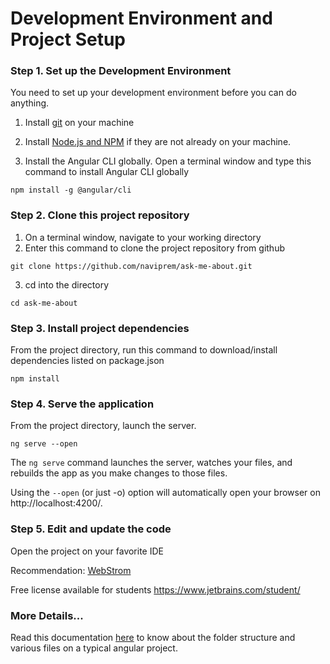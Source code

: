 # Development Environment and Project Setup


### Step 1. Set up the Development Environment

You need to set up your development environment before you can do anything.

1. Install [git](https://git-scm.com/book/en/v2/Getting-Started-Installing-Git) on your machine

2. Install [Node.js and NPM](https://nodejs.org/en/download/) if they are not already on your machine.

3. Install the Angular CLI globally. Open a terminal window and type this command to install Angular CLI globally

```
npm install -g @angular/cli
```

### Step 2. Clone this project repository

1. On a terminal window, navigate to your working directory
2. Enter this command to clone the project repository from github

```
git clone https://github.com/naviprem/ask-me-about.git
```

3. cd into the directory

```
cd ask-me-about
```

### Step 3. Install project dependencies

From the project directory, run this command to download/install dependencies listed on package.json

```
npm install
```

### Step 4. Serve the application

From the project directory, launch the server.

```
ng serve --open
```

The `ng serve` command launches the server, watches your files, and rebuilds the app as you make changes to those files.

Using the `--open` (or just -o) option will automatically open your browser on http://localhost:4200/.

### Step 5. Edit and update the code

Open the project on your favorite IDE

Recommendation: [WebStrom](https://www.jetbrains.com/webstorm/)

Free license available for students https://www.jetbrains.com/student/

### More Details...

Read this documentation [here](https://angular.io/guide/quickstart#whats-next) to know about the folder structure and various files on a typical angular project.
